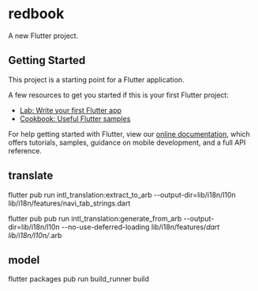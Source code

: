 # redbook

A new Flutter project.

## Getting Started

This project is a starting point for a Flutter application.

A few resources to get you started if this is your first Flutter project:

- [Lab: Write your first Flutter app](https://flutter.dev/docs/get-started/codelab)
- [Cookbook: Useful Flutter samples](https://flutter.dev/docs/cookbook)

For help getting started with Flutter, view our
[online documentation](https://flutter.dev/docs), which offers tutorials,
samples, guidance on mobile development, and a full API reference.

## translate
flutter pub run intl_translation:extract_to_arb --output-dir=lib/i18n/l10n lib/i18n/features/navi_tab_strings.dart

flutter pub pub run intl_translation:generate_from_arb --output-dir=lib/i18n/l10n --no-use-deferred-loading lib/i18n/features/*dart lib/i18n/l10n/*.arb

## model
flutter packages pub run build_runner build
